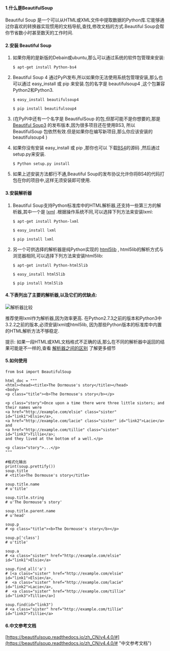 #### 1.什么是BeautifulSoup
Beautiful Soup 是一个可以从HTML或XML文件中提取数据的Python库.它能够通过你喜欢的转换器实现惯用的文档导航,查找,修改文档的方式.Beautiful Soup会帮你节省数小时甚至数天的工作时间.

#### 2.安装 Beautiful Soup
1. 如果你用的是新版的Debain或ubuntu,那么可以通过系统的软件包管理来安装:
	
	`$ apt-get install Python-bs4`
2. Beautiful Soup 4 通过PyPi发布,所以如果你无法使用系统包管理安装,那么也可以通过 easy_install 或 pip 来安装.包的名字是 beautifulsoup4 ,这个包兼容Python2和Python3.

    `$ easy_install beautifulsoup4`

    `$ pip install beautifulsoup4`
3. (在PyPi中还有一个名字是 BeautifulSoup 的包,但那可能不是你想要的,那是 [Beautiful Soup3](https://www.crummy.com/software/BeautifulSoup/bs3/documentation.html) 的发布版本,因为很多项目还在使用BS3, 所以 BeautifulSoup 包依然有效.但是如果你在编写新项目,那么你应该安装的 beautifulsoup4 )

4. 如果你没有安装 easy_install 或 pip ,那你也可以 下载[BS4](https://www.crummy.com/software/BeautifulSoup/bs4/download/4.0/)的源码 ,然后通过setup.py来安装.
	
	`$ Python setup.py install`
5. 如果上述安装方法都行不通,Beautiful Soup的发布协议允许你将BS4的代码打包在你的项目中,这样无须安装即可使用.

#### 3.安装解析器
1. Beautiful Soup支持Python标准库中的HTML解析器,还支持一些第三方的解析器,其中一个是 [lxml](https://lxml.de/) .根据操作系统不同,可以选择下列方法来安装lxml:

	`$ apt-get install Python-lxml`

	`$ easy_install lxml`

	`$ pip install lxml`

2. 另一个可供选择的解析器是纯Python实现的 [html5lib](https://github.com/html5lib/) , html5lib的解析方式与浏览器相同,可以选择下列方法来安装html5lib:

	`$ apt-get install Python-html5lib`

	`$ easy_install html5lib`

	`$ pip install html5lib`


#### 4.下表列出了主要的解析器,以及它们的优缺点:

![解析器比较](https://i.imgur.com/xWCjPGq.png)

推荐使用lxml作为解析器,因为效率更高. 在Python2.7.3之前的版本和Python3中3.2.2之前的版本,必须安装lxml或html5lib, 因为那些Python版本的标准库中内置的HTML解析方法不够稳定.

提示: 如果一段HTML或XML文档格式不正确的话,那么在不同的解析器中返回的结果可能是不一样的,查看 [解析器之间的区别](https://beautifulsoup.readthedocs.io/zh_CN/v4.4.0/#id53) 了解更多细节


#### 5.如何使用
    from bs4 import BeautifulSoup
	
	html_doc = """
	<html><head><title>The Dormouse's story</title></head>
	<body>
	<p class="title"><b>The Dormouse's story</b></p>
	
	<p class="story">Once upon a time there were three little sisters; and their names were
	<a href="http://example.com/elsie" class="sister" id="link1">Elsie</a>,
	<a href="http://example.com/lacie" class="sister" id="link2">Lacie</a> and
	<a href="http://example.com/tillie" class="sister" id="link3">Tillie</a>;
	and they lived at the bottom of a well.</p>
	
	<p class="story">...</p>
	"""

	#格式化输出
	print(soup.prettify())
	soup.title
	# <title>The Dormouse's story</title>
	
	soup.title.name
	# u'title'
	
	soup.title.string
	# u'The Dormouse's story'
	
	soup.title.parent.name
	# u'head'
	
	soup.p
	# <p class="title"><b>The Dormouse's story</b></p>
	
	soup.p['class']
	# u'title'
	
	soup.a
	# <a class="sister" href="http://example.com/elsie" id="link1">Elsie</a>
	
	soup.find_all('a')
	# [<a class="sister" href="http://example.com/elsie" id="link1">Elsie</a>,
	#  <a class="sister" href="http://example.com/lacie" id="link2">Lacie</a>,
	#  <a class="sister" href="http://example.com/tillie" id="link3">Tillie</a>]
	
	soup.find(id="link3")
	# <a class="sister" href="http://example.com/tillie" id="link3">Tillie</a>


#### 6.中文参考文档

[https://beautifulsoup.readthedocs.io/zh_CN/v4.4.0/#](https://beautifulsoup.readthedocs.io/zh_CN/v4.4.0/# "中文参考文档")